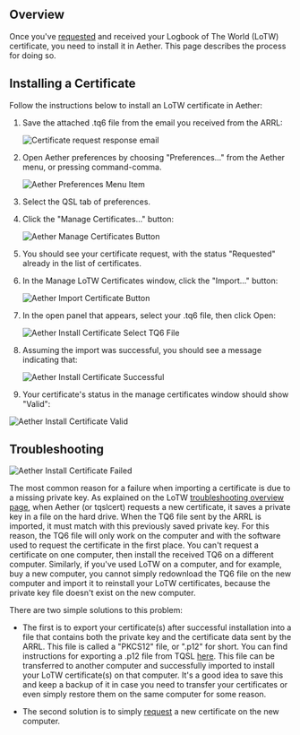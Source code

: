 ## Overview

Once you've [requested](requestcertificate) and received your Logbook of The World (LoTW) certificate, you need to install it in Aether. This page describes the process for doing so.

## Installing a Certificate

Follow the instructions below to install an LoTW certificate in Aether:

1. Save the attached .tq6 file from the email you received from the ARRL:

    ![Certificate request response email](/images/ImportCertificate/CertificateReceiptEmail.png)

2. Open Aether preferences by choosing "Preferences..." from the Aether menu, or pressing command-comma.

    ![Aether Preferences Menu Item](/images/AetherPreferencesMenuItem.png)

3. Select the QSL tab of preferences.
4. Click the "Manage Certificates..." button:

    ![Aether Manage Certificates Button](/images/ExportP12/AetherQSLPreferencesManageCertificates.png)

5. You should see your certificate request, with the status "Requested" already in the list of certificates.
6. In the Manage LoTW Certificates window, click the "Import..." button:

    ![Aether Import Certificate Button](/images/ImportCertificate/ManageCertificatesImportButton.png)

7. In the open panel that appears, select your .tq6 file, then click Open:

    ![Aether Install Certificate Select TQ6 File](/images/ImportCertificate/InstallCertificateSelectTQ6.png)

8. Assuming the import was successful, you should see a message indicating that:

    ![Aether Install Certificate Successful](/images/ImportCertificate/InstallCertificateSuccessful.png)

9. Your certificate's status in the manage certificates window should show "Valid":

![Aether Install Certificate Valid](/images/ImportCertificate/InstallCertificateValid.png)

## Troubleshooting

![Aether Install Certificate Failed](/images/ImportCertificate/InstallCertificateFailed.png)

The most common reason for a failure when importing a certificate is due to a missing private key. As explained on the LoTW [troubleshooting overview page](lotwtroubleshootingoverview), when Aether (or tqslcert) requests a new certificate, it saves a private key in a file on the hard drive. When the TQ6 file sent by the ARRL is imported, it must match with this previously saved private key. For this reason, the TQ6 file will only work on the computer and with the software used to request the certificate in the first place. You can't request a certificate on one computer, then install the received TQ6 on a different computer. Similarly, if you've used LoTW on a computer, and for example, buy a new computer, you cannot simply redownload the TQ6 file on the new computer and import it to reinstall your LoTW certificates, because the private key file doesn't exist on the new computer.

There are two simple solutions to this problem:

- The first is to export your certificate(s) after successful installation into a file that contains both the private key and the certificate data sent by the ARRL. This file is called a "PKCS12" file, or ".p12" for short. You can find instructions for exporting a .p12 file from TQSL [here](exportp12). This file can be transferred to another computer and successfully imported to install your LoTW certificate(s) on that computer. It's a good idea to save this and keep a backup of it in case you need to transfer your certificates or even simply restore them on the same computer for some reason.

- The second solution is to simply [request](requestcertificate) a new certificate on the new computer.
